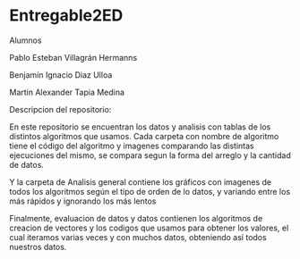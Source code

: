 # Entregable2ED

Alumnos

Pablo Esteban Villagrán Hermanns 

Benjamín Ignacio Diaz Ulloa 

Martin Alexander Tapia Medina 

Descripcion del repositorio:

En este repositorio se encuentran los datos y analisis con tablas de los distintos algoritmos que usamos.
Cada carpeta con nombre de algoritmo tiene el código del algoritmo y imagenes comparando las distintas ejecuciones
del mismo, se compara segun la forma del arreglo y la cantidad de datos.

Y la carpeta de Analisis general contiene los gráficos con imagenes de todos los algoritmos según el tipo de orden de lo datos, y variando entre los más rápidos y 
ignorando los más lentos

Finalmente, evaluacion de datos y datos contienen los algoritmos de creacion de vectores y los codigos que usamos para obtener los valores, el cual iteramos varias veces y con muchos datos,
obteniendo así todos nuestros datos.
